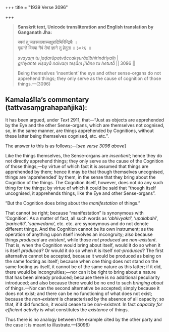 +++
title = "1939 Verse 3096"

+++
> **Sanskrit text, Unicode transliteration and English translation by Ganganath Jha:** 
>
> स्वयं तु जडरूपत्वाच्चक्षुरादिभिरिन्द्रियैः ।  
> गृह्यन्ते विषया नैवं तेषां ज्ञाने तु हेतुता ॥ ३०९६ ॥ 
>
> *svayaṃ tu jaḍarūpatvāccakṣurādibhirindriyaiḥ* \|  
> *gṛhyante viṣayā naivaṃ teṣāṃ jñāne tu hetutā* \|\| 3096 \|\| 
>
> Being themselves ‘insentient’ the eye and other sense-organs do not apprehend things; they only serve as the cause of cognition of those things.—(3096)



## Kamalaśīla’s commentary (tattvasaṃgrahapañjikā):

It has been argued, under *Text* 2911, that—“Just as objects are apprehended by the Eye and the other Sense-organs, which are themselves not cognised, so, in the same manner, are things apprehended by Cognitions, without these latter being themselves cognised, etc. etc.”.

The answer to this is as follows;—[*see verse 3096 above*]

Like the things themselves, the Sense-organs are *insentient*; hence they do not directly apprehend things; they only serve as the cause of the Cognition of those things,—by virtue of which fact it is assumed that things are apprehended by them; hence it may be that though themselves uncognised, things are ‘apprehended’ by them, in the sense that they bring about the Cognition of the things. The Cognition itself, however, does not do any such thing for the things; by virtue of which it could be said that “though itself uncognised, it apprehends things, like the Eye and other Sense-organs”.

“But the Cognition does bring about the *manifestation* of things.”

That cannot be right; because “manifestation” is synonymous with ‘Cognition’. As a matter of fact, all such words as ‘*abhivyakti*’, ‘*upalabdhi*’, ‘*pariccitti*’, ‘*saṃvedana*’, etc. etc. are synonymous and do not denote different things. And the Cognition cannot be its own instrument; as the operation of anything upon itself involves an incongruity; also because things *produced* are *existent*, while those *not produced* are *non-existent*. That is, when the Cognition would bring about itself, would it do so when it is itself *produced?* Or would it do so when it is itself *not-produced*? The first alternative cannot be accepted, because it would be produced as being on the same footing as itself; because when one thing does not stand on the same footing as itself, it cannot be of the same nature as this latter; if it did, there would be incongruities;—nor can it be right to bring about a nature that has been already produced; because there is no additional peculiarity introduced; and also because there would be no end to such *bringing about* of things.—Nor can the second alternative be accepted; simply because it does not exist; and there can be no functioning of what does not exist; because the *non-existent* is characterised by the absence of all capacity; so that, if it did function, it would cease to be *non-existent*. In fact *capacity for efficient activity* is what constitutes the *existence* of things.

Thus there is no analogy between the example cited by the other party and the case it is meant to illustrate.—(3096)


